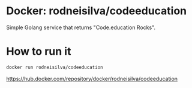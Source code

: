 # Docker: rodneisilva/codeeducation

Simple Golang service that returns "Code.education Rocks".

# How to run it

```bash
docker run rodneisilva/codeeducation
```

https://hub.docker.com/repository/docker/rodneisilva/codeeducation